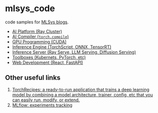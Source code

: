 # mlsys_code
code samples for [MLSys blogs](https://jason-cs18.github.io/mlsys/).

- [AI Platform (Ray Cluster)](https://jason-cs18.github.io/mlsys/blog/code/ai_platform)
- [AI Compiler (`torch.compile`)](https://jason-cs18.github.io/mlsys/blog/code/ai_compiler)
- [GPU Programming (CUDA)](https://jason-cs18.github.io/mlsys/blog/code/gpu_compute)
- [Inference Engine (TorchScript, ONNX, TensorRT)]()
- [Inference Server (Ray Serve, LLM Serving, Diffusion Serving)]()
- [Toolboxes (Kubernets, PyTorch, etc)]()
- [Web Development (React, FastAPI)](https://jason-cs18.github.io/mlsys/blog/code/react_web)

## Other useful links
1. [TorchRecipes: a ready-to-run application that trains a deep learning model by combining a model architecture, trainer, config, etc that you can easily run, modify, or extend.](https://github.com/facebookresearch/recipes)
2. [MLflow: experiments tracking](https://mlflow.org/)